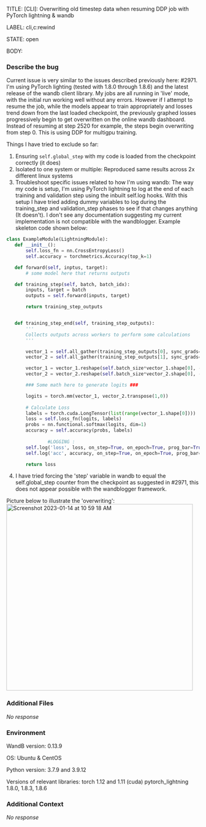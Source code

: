 TITLE:
[CLI]: Overwriting old timestep data when resuming DDP job with PyTorch lightning & wandb

LABEL:
cli,c:rewind

STATE:
open

BODY:
### Describe the bug

<!--- Description of the issue below  -->
Current issue is very similar to the issues described previously here: #2971. I'm using PyTorch lighting (tested with 1.8.0 through 1.8.6) and the latest release of the wandb client library. My jobs are all running in 'live' mode, with the initial run working well without any errors. However if I attempt to resume the job, while the models appear to train appropriately and losses trend down from the last loaded checkpoint, the previously graphed losses progressively begin to get overwritten on the online wandb dashboard. Instead of resuming at step 2520 for example, the steps begin overwriting from step 0. This is using DDP for multigpu training.

Things I have tried to exclude so far:
1. Ensuring `self.global_step` with my code is loaded from the checkpoint correctly (it does)
2. Isolated to one system or multiple: Reproduced same results across 2x different linux systems
3. Troubleshoot specific issues related to how I'm using wandb: The way my code is setup, I'm using PyTorch lightning to log at the end of each training and validation step using the inbuilt self.log hooks. With this setup I have tried adding dummy variables to log during the training_step and validation_step phases to see if that changes anything (It doesn't). I don't see any documentation suggesting my current implementation is not compatible with the wandblogger. Example skeleton code shown below: 
 ```python
class ExampleModule(LightningModule):
	def __init__():
		self.loss_fn = nn.CrossEntropyLoss()
		self.accuracy = torchmetrics.Accuracy(top_k=1)

	def forward(self, inptus, target):
		# some model here that returns outputs

	def training_step(self, batch, batch_idx):
		inputs, target = batch
		outputs = self.forward(inputs, target)

		return training_step_outputs


	def training_step_end(self, training_step_outputs):
		'''
		Collects outputs across workers to perform some calculations 
		'''

		vector_1 = self.all_gather(training_step_outputs[0], sync_grads=True)
		vector_2 = self.all_gather(training_step_outputs[1], sync_grads=True)

		vector_1 = vector_1.reshape(self.batch_size*vector_1.shape[0], -1)
		vector_2 = vector_2.reshape(self.batch_size*vector_2.shape[0], -1)

		### Some math here to generate logits ###

		logits = torch.mm(vector_1, vector_2.transpose(1,0))
		
		# Calculate Loss
		labels = torch.cuda.LongTensor(list(range(vector_1.shape[0])))
		loss = self.loss_fn(logits, labels)
		probs = nn.functional.softmax(logits, dim=1)
		accuracy = self.accuracy(probs, labels)
		
                #LOGGING :
		self.log('loss', loss, on_step=True, on_epoch=True, prog_bar=True, batch_size=self.batch_size, sync_dist=True)
		self.log('acc', accuracy, on_step=True, on_epoch=True, prog_bar=False, batch_size=self.batch_size, sync_dist=True)

		return loss
```

4. I have tried forcing the 'step' variable in wandb to equal the self.global_step counter from the checkpoint as suggested in #2971, this does not appear possible with the wandblogger framework. 

Picture below to illustrate the 'overwriting':
<img width="486" alt="Screenshot 2023-01-14 at 10 59 18 AM" src="https://user-images.githubusercontent.com/12033026/212503096-70def417-a2a2-4e60-8907-00a420d070bf.png">




### Additional Files

_No response_

### Environment

WandB version: 0.13.9

OS: Ubuntu & CentOS

Python version: 3.7.9 and 3.9.12

Versions of relevant libraries:
torch 1.12 and 1.11 (cuda)
pytorch_lightning 1.8.0, 1.8.3, 1.8.6



### Additional Context

_No response_

